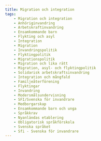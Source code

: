 ```yaml
---
title: Migration och integration
tags:
    - Migration och integration
    - Anhöriginvandring
    - Arbetskraftinvandring
    - Ensamkommande barn
    - Flykting och asyl
    - Integration
    - Migration
    - Invandringspolitik
    - Flyktingpolitik
    - Migrationspolitik
    - Migration och lika rätt
    - Migration, asyl- och flyktingpolitik
    - Solidarisk arbetskraftsinvandring
    - Integration och mångfald
    - Familjeåterförening
    - Flyktingar
    - Invandring
    - Modersmålsundervisning
    - SFI/Svenska för invandrare
    - Medborgarskap
    - Ensamkommande barn och unga
    - Språkkrav
    - Nyanländas etablering
    - Obligatorisk språkförskola
    - Svenska språket
    - Sfi - Svenska för invandrare
---
```

